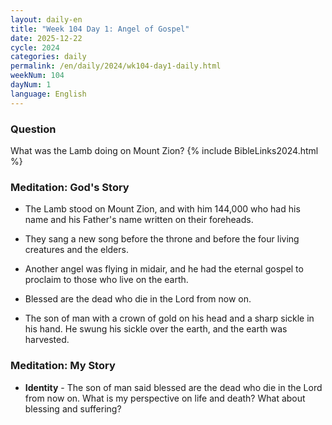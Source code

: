 ```yaml
---
layout: daily-en
title: "Week 104 Day 1: Angel of Gospel"
date: 2025-12-22
cycle: 2024
categories: daily
permalink: /en/daily/2024/wk104-day1-daily.html
weekNum: 104
dayNum: 1
language: English
---
```


### Question     
What was the Lamb doing on Mount Zion?
{% include BibleLinks2024.html %} 

### Meditation: God's Story   
+ The Lamb stood on Mount Zion, and with him 144,000 who had his name and his Father's name written on their foreheads. 

+ They sang a new song before the throne and before the four living creatures and the elders. 

+ Another angel was flying in midair, and he had the eternal gospel to proclaim to those who live on the earth. 

+ Blessed are the dead who die in the Lord from now on. 

+ The son of man with a crown of gold on his head and a sharp sickle in his hand. He swung his sickle over the earth, and the earth was harvested. 

### Meditation: My Story   
+ **Identity** - The son of man said blessed are the dead who die in the Lord from now on. What is my perspective on life and death? What about blessing and suffering? 

